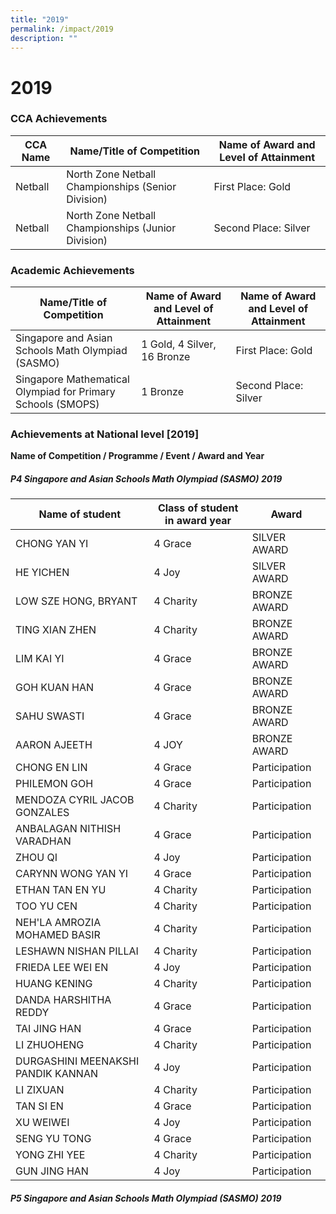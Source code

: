 ```yaml
---
title: "2019"
permalink: /impact/2019
description: ""
---
```

# **2019**

### CCA Achievements

| CCA Name  	| Name/Title of Competition  	| Name of Award and Level of Attainment  	|
|---	|---	|---	|
| Netball 	| North Zone Netball Championships (Senior Division) 	| First Place: Gold 	|
| Netball 	| North Zone Netball Championships (Junior Division) 	| Second Place: Silver 	|

### Academic Achievements

| Name/Title of Competition  	| Name of Award and Level of Attainment  	| Name of Award and Level of Attainment  	|
|---	|---	|---	|
| Singapore and Asian Schools Math Olympiad (SASMO) 	| 1 Gold, 4 Silver, 16 Bronze 	| First Place: Gold 	|
| Singapore Mathematical Olympiad for Primary Schools (SMOPS) 	| 1 Bronze 	| Second Place: Silver 	|


### Achievements at National level \[2019\]

**Name of Competition / Programme  / Event / Award and Year**

##### P4 Singapore and Asian Schools Math Olympiad (SASMO) 2019

| Name of student 	| Class of student in award year 	| Award 	|
|---	|---	|---	|
| CHONG YAN YI 	| 4 Grace 	| SILVER AWARD 	|
| HE YICHEN 	| 4 Joy 	| SILVER AWARD 	|
| LOW SZE HONG, BRYANT 	| 4 Charity 	| BRONZE AWARD 	|
| TING XIAN ZHEN 	| 4 Charity 	| BRONZE AWARD 	|
| LIM KAI YI 	| 4 Grace 	| BRONZE AWARD 	|
| GOH KUAN HAN 	| 4 Grace 	| BRONZE AWARD 	|
| SAHU SWASTI 	| 4 Grace 	| BRONZE AWARD 	|
| AARON AJEETH 	| 4 JOY 	| BRONZE AWARD 	|
| CHONG EN LIN 	| 4 Grace 	| Participation 	|
| PHILEMON GOH 	| 4 Grace 	| Participation 	|
| MENDOZA CYRIL JACOB GONZALES 	| 4 Charity 	| Participation 	|
| ANBALAGAN NITHISH VARADHAN 	| 4 Grace 	| Participation 	|
| ZHOU QI 	| 4 Joy 	| Participation 	|
| CARYNN WONG YAN YI 	| 4 Grace 	| Participation 	|
| ETHAN TAN EN YU 	| 4 Charity 	| Participation 	|
| TOO YU CEN 	| 4 Charity 	| Participation 	|
| NEH'LA AMROZIA MOHAMED BASIR 	| 4 Charity 	| Participation 	|
| LESHAWN NISHAN PILLAI 	| 4 Charity 	| Participation 	|
| FRIEDA LEE WEI EN 	| 4 Joy 	| Participation 	|
| HUANG KENING 	| 4 Charity 	| Participation 	|
| DANDA HARSHITHA REDDY 	| 4 Grace 	| Participation 	|
| TAI JING HAN 	| 4 Grace 	| Participation 	|
| LI ZHUOHENG 	| 4 Charity 	| Participation 	|
| DURGASHINI MEENAKSHI PANDIK KANNAN 	| 4 Joy 	| Participation 	|
| LI ZIXUAN 	| 4 Charity 	| Participation 	|
| TAN SI EN 	| 4 Grace 	| Participation 	|
| XU WEIWEI 	| 4 Joy 	| Participation 	|
| SENG YU TONG 	| 4 Grace 	| Participation 	|
| YONG ZHI YEE 	| 4 Charity 	| Participation 	|
| GUN JING HAN 	| 4 Joy 	| Participation 	|


##### P5 Singapore and Asian Schools Math Olympiad (SASMO) 2019